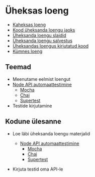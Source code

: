 # Üheksas loeng

- [Kaheksas loeng](../Lesson-08/README.md)
- [Kood üheksanda loengu jaoks](./09.zip)
- [Üheksanda loengu slaidid](Slides.md)
- [Üheksanda loengu salvestus](https://youtu.be/fiIt7BkrW-M)
- [Üheksandas loengus kirjutatud kood](https://github.com/HK-Mikrokraadid/Martti/tree/main/lessons/BE/09)
- [Kümnes loeng](../Lesson-10/README.md)

## Teemad

- Meenutame eelmist loengut
- [Node API automaattestimine](../../../Subjects/Back-End-Frameworks/Topics/Testing-Node-Api/README.md)
  - [Mocha](../../../Subjects/Back-End-Frameworks/Topics/Mocha/README.md)
  - [Chai](../../../Subjects/Back-End-Frameworks/Topics/Chai/README.md)
  - [Supertest](../../../Subjects/Back-End-Frameworks/Topics/Supertest/README.md)
- Testide kirjutamine

## Kodune ülesanne

- Loe läbi üheksanda loengu materjalid
  - [Node API automaattestimine](https://github.com/HK-Mikrokraadid/Veebiarendus/blob/main/Subjects/Back-End-Frameworks/Topics/Testing-Node-Api/README.md)
    - [Mocha](https://github.com/HK-Mikrokraadid/Veebiarendus/blob/main/Subjects/Back-End-Frameworks/Topics/Mocha/README.md)
    - [Chai](https://github.com/HK-Mikrokraadid/Veebiarendus/blob/main/Subjects/Back-End-Frameworks/Topics/Chai/README.md)
    - [Supertest](https://github.com/HK-Mikrokraadid/Veebiarendus/blob/main/Subjects/Back-End-Frameworks/Topics/Supertest/README.md)

- Kirjuta testid oma API-le
